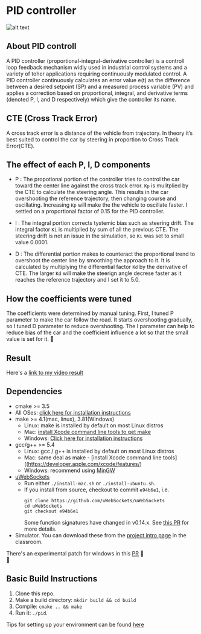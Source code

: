 # PID controller


[//]: # (Image References)

[image1]: result_movie.gif "Result"

![alt text][image1]



## About PID controll
A PID controller (proportional-integral-derivative controller) is a controll loop feedback mechanism widly used in industrial control systems and a variety of toher applications requiring continuously modulated control.  A PID controller continuously calculates an error value e(t) as the difference between a desired setpoint (SP) and a measured process variable (PV) and applies a correction based on proportional, integral, and derivative terms (denoted P, I, and D respectively) which give the controller its name.

## CTE (Cross Track Error)
A cross track error is a distance of the vehicle from trajectory. In theory it’s best suited to control the car by steering in proportion to Cross Track Error(CTE).

## The effect of each P, I, D components
- P : The propotional portion of the controller tries to control the car toward the center line against the cross track error. `Kp` is mulitplied by the CTE to calculate the steering angle. This results in the car overshooting the reference trajectory, then changing course and oscillating. Increasing `Kp` will make the the vehicle to oscillate faster. I settled on a proportional factor of 0.15 for the PID controller.

- I : The integral portion corrects tystemic bias such as steering drift. The integral factor `Ki` is multiplied by sum of all the previous CTE. The steering drift is not an issue in the simulation, so `Ki` was set to small value 0.0001.

- D : The differential portion makes to counteract the proportional trend to overshoot the center line by smoothing the approach to it. It is calculated by multiplying the differential factor `Kd` by the derivative of CTE. The larger `Kd` will make the steerign angle decrese faster as it reaches the reference trajectory and I set it to 5.0.


## How the coefficients were tuned
The coefficients were determined by manual tuning. First, I tuned P parameter to make the car follow the road. It starts overshooting gradually, so I tuned D parameter to reduce overshooting. The I parameter can help to reduce bias of the car and the coefficient influence a lot so that the small value is set for it.

## Result

Here's a [link to my video result](https://youtu.be/NPQNzKVdx4w)



## Dependencies

* cmake >= 3.5
 * All OSes: [click here for installation instructions](https://cmake.org/install/)
* make >= 4.1(mac, linux), 3.81(Windows)
  * Linux: make is installed by default on most Linux distros
  * Mac: [install Xcode command line tools to get make](https://developer.apple.com/xcode/features/)
  * Windows: [Click here for installation instructions](http://gnuwin32.sourceforge.net/packages/make.htm)
* gcc/g++ >= 5.4
  * Linux: gcc / g++ is installed by default on most Linux distros
  * Mac: same deal as make - [install Xcode command line tools]((https://developer.apple.com/xcode/features/)
  * Windows: recommend using [MinGW](http://www.mingw.org/)
* [uWebSockets](https://github.com/uWebSockets/uWebSockets)
  * Run either `./install-mac.sh` or `./install-ubuntu.sh`.
  * If you install from source, checkout to commit `e94b6e1`, i.e.
    ```
    git clone https://github.com/uWebSockets/uWebSockets 
    cd uWebSockets
    git checkout e94b6e1
    ```
    Some function signatures have changed in v0.14.x. See [this PR](https://github.com/udacity/CarND-MPC-Project/pull/3) for more details.
* Simulator. You can download these from the [project intro page](https://github.com/udacity/self-driving-car-sim/releases) in the classroom.

There's an experimental patch for windows in this [PR](https://github.com/udacity/CarND-PID-Control-Project/pull/3)
</br>
</br>

## Basic Build Instructions

1. Clone this repo.
2. Make a build directory: `mkdir build && cd build`
3. Compile: `cmake .. && make`
4. Run it: `./pid`. 

Tips for setting up your environment can be found [here](https://classroom.udacity.com/nanodegrees/nd013/parts/40f38239-66b6-46ec-ae68-03afd8a601c8/modules/0949fca6-b379-42af-a919-ee50aa304e6a/lessons/f758c44c-5e40-4e01-93b5-1a82aa4e044f/concepts/23d376c7-0195-4276-bdf0-e02f1f3c665d)


